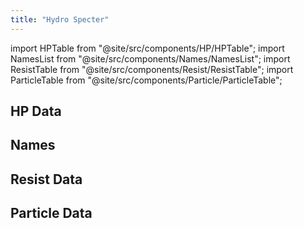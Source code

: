```yaml
---
title: "Hydro Specter"
---
```


import HPTable from "@site/src/components/HP/HPTable";
import NamesList from "@site/src/components/Names/NamesList";
import ResistTable from "@site/src/components/Resist/ResistTable";
import ParticleTable from "@site/src/components/Particle/ParticleTable";

## HP Data

<HPTable item_key="hydrospecter" data_src="enemy" />

## Names

<NamesList item_key="hydrospecter" data_src="enemy" />

## Resist Data

<ResistTable item_key="hydrospecter" data_src="enemy" />

## Particle Data

<ParticleTable item_key="hydrospecter" data_src="enemy" />